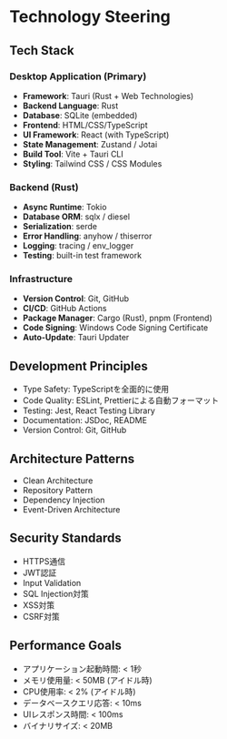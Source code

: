 # Technology Steering

## Tech Stack

### Desktop Application (Primary)
- **Framework**: Tauri (Rust + Web Technologies)
- **Backend Language**: Rust
- **Database**: SQLite (embedded)
- **Frontend**: HTML/CSS/TypeScript
- **UI Framework**: React (with TypeScript)
- **State Management**: Zustand / Jotai
- **Build Tool**: Vite + Tauri CLI
- **Styling**: Tailwind CSS / CSS Modules

### Backend (Rust)
- **Async Runtime**: Tokio
- **Database ORM**: sqlx / diesel
- **Serialization**: serde
- **Error Handling**: anyhow / thiserror
- **Logging**: tracing / env_logger
- **Testing**: built-in test framework

### Infrastructure
- **Version Control**: Git, GitHub
- **CI/CD**: GitHub Actions
- **Package Manager**: Cargo (Rust), pnpm (Frontend)
- **Code Signing**: Windows Code Signing Certificate
- **Auto-Update**: Tauri Updater

## Development Principles
- Type Safety: TypeScriptを全面的に使用
- Code Quality: ESLint, Prettierによる自動フォーマット
- Testing: Jest, React Testing Library
- Documentation: JSDoc, README
- Version Control: Git, GitHub

## Architecture Patterns
- Clean Architecture
- Repository Pattern
- Dependency Injection
- Event-Driven Architecture

## Security Standards
- HTTPS通信
- JWT認証
- Input Validation
- SQL Injection対策
- XSS対策
- CSRF対策

## Performance Goals
- アプリケーション起動時間: < 1秒
- メモリ使用量: < 50MB (アイドル時)
- CPU使用率: < 2% (アイドル時)
- データベースクエリ応答: < 10ms
- UIレスポンス時間: < 100ms
- バイナリサイズ: < 20MB